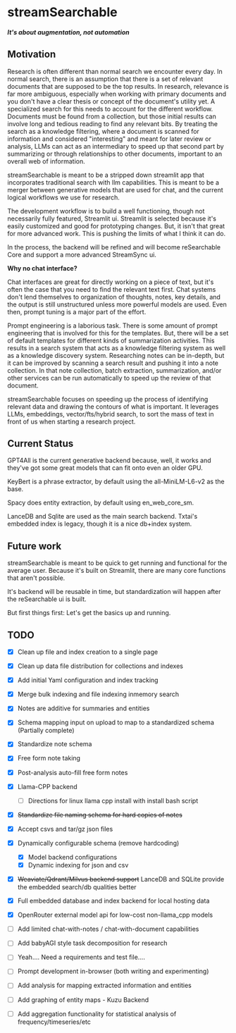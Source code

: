 # streamSearchable 
#### *It's about augmentation, not automation*

## Motivation
Research is often different than normal search we encounter every day. 
In normal search, there is an assumption that there is a set of relevant documents that are supposed to be the top results.
In research, relevance is far more ambiguous, especially when working with primary documents and you don't have a clear
thesis or concept of the document's utility yet. A specialized search for this needs to account for the different workflow.
Documents must be found from a collection, but those initial results can involve long and tedious reading to find any relevant bits.
By treating the search as a knowledge filtering, where a document is scanned for information and considered "interesting"
and meant for later review or analysis, LLMs can act as an intermediary to speed up that second part by summarizing or 
through relationships to other documents, important to an overall web of information.

streamSearchable is meant to be a stripped down streamlit app that incorporates traditional search with llm capabilities. 
This is meant to be a merger between generative models that are used for chat, and the current logical workflows we use for research.

The development workflow is to build a well functioning, though not necessarily fully featured, Streamlit ui.
Streamlit is selected because it's easily customized and good for prototyping changes.
But, it isn't that great for more advanced work. This is pushing the limits of what I think it can do.

In the process, the backend will be refined and will become reSearchable Core and support a more advanced StreamSync ui.

**Why no chat interface?**

Chat interfaces are great for directly working on a piece of text, but it's often the case that you need to find the relevant text first. 
Chat systems don't lend themselves to organization of thoughts, notes, key details, and the output is still unstructured unless more powerful models are used. Even then, prompt tuning is a major part of the effort.

Prompt engineering is a laborious task. There is some amount of prompt engineering that is involved for this for the templates.
But, there will be a set of default templates for different kinds of summarization activities.
This results in a search system that acts as a knowledge filtering system as well as a knowledge discovery system.
Researching notes can be in-depth, but it can be improved by scanning a search result and pushing it into a note collection.
In that note collection, batch extraction, summarization, and/or other services can be run automatically to speed up the review of that document.

streamSearchable focuses on speeding up the process of identifying relevant data and drawing the contours of what is important. It leverages LLMs, embeddings, vector/fts/hybrid search, to sort the mass of text in front of us when starting a research project. 

## Current Status
GPT4All is the current generative backend because, well, it works and they've got some great models that can fit onto even an older GPU.

KeyBert is a phrase extractor, by default using the all-MiniLM-L6-v2 as the base.

Spacy does entity extraction, by default using en_web_core_sm.

LanceDB and Sqlite are used as the main search backend. Txtai's embedded index is legacy, though it is a nice db+index system.

## Future work
streamSearchable is meant to be quick to get running and functional for the average user. 
Because it's built on Streamlit, there are many core functions that aren't possible.

It's backend will be reusable in time, but standardization will happen after the reSearchable ui is built.

But first things first: Let's get the basics up and running.

## TODO
* [x] Clean up file and index creation to a single page

* [x] Clean up data file distribution for collections and indexes

* [x] Add initial Yaml configuration and index tracking

* [x] Merge bulk indexing and file indexing inmemory search

* [x] Notes are additive for summaries and entities

* [x] Schema mapping input on upload to map to a standardized schema (Partially complete)

* [x] Standardize note schema

* [x] Free form note taking

* [x] Post-analysis auto-fill free form notes
* [x] Llama-CPP backend
  * [ ] Directions for linux llama cpp install with install bash script

* [x] ~~Standardize file naming schema for hard copies of notes~~

* [x] Accept csvs and tar/gz json files

* [x] Dynamically configurable schema (remove hardcoding)
   * [x] Model backend configurations
   * [x] Dynamic indexing for json and csv

* [x] ~~Weaviate/Qdrant/Milvus backend support~~ LanceDB and SQLite provide the embedded search/db qualities better

* [x] Full embedded database and index backend for local hosting data

* [x] OpenRouter external model api for low-cost non-llama_cpp models

* [ ] Add limited chat-with-notes / chat-with-document capabilities

* [ ] Add babyAGI style task decomposition for research

* [ ] Yeah.... Need a requirements and test file....

* [ ] Prompt development in-browser (both writing and experimenting)

* [ ] Add analysis for mapping extracted information and entities

* [ ] Add graphing of entity maps - Kuzu Backend

* [ ] Add aggregation functionality for statistical analysis of frequency/timeseries/etc